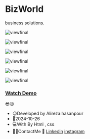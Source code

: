 # BizWorld

business solutions.


![viewfinal](https://github.com/user-attachments/assets/a725dc9c-5e34-483d-8373-bb18c049fbbe)


![viewfinal](https://github.com/user-attachments/assets/c3d3e0a7-1afd-42e8-bf07-cab74975eb34)


![viewfinal](https://github.com/user-attachments/assets/e7b02244-8e40-4d7e-8838-962971abb705)

![viewfinal](https://github.com/user-attachments/assets/e0ae70cd-cf5c-400a-b1b4-de9a9412660d)

![viewfinal](https://github.com/user-attachments/assets/36bb139a-aa69-49b9-a1ee-d3fadc4d3819)

![viewfinal](https://github.com/user-attachments/assets/286a1b0e-3511-43d2-9b2e-e3c1f25e598a)


### [Watch Demo](https://alirezafrontend.github.io/BizWorld/")

 😎😉
- 😉Developed by Alireza hasanpour
- 📅2024-10-26
- 💻With By Html , css  
- 📲📞ContactMe 🔗 [Linkedin](https://www.linkedin.com/in/alireza-hasanpour-9ab4a732b?lipi=urn%3Ali%3Apage%3Ad_flagship3_profile_view_base_contact_details%3B74hz%2BdeVT62fhpXhtgK67Q%3D%3D "Linkedin") 
 [instagram](http://https://www.instagram.com/alireza_hasanpour_frontend?igsh=NHN3aGt1ZTJsNHF1 "instagram")
